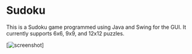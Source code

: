 Sudoku
======

This is a Sudoku game programmed using Java and Swing for the GUI. It currently supports 6x6, 9x9, and 12x12 puzzles.

[![screenshot](https://github.com/mattnenterprise/Sudoku/master/screenshot.jpg)]
